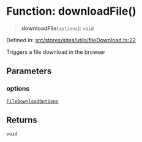 # Function: downloadFile()

> **downloadFile**(`options`): `void`

Defined in: [src/stores/sites/utils/fileDownload.ts:22](https://github.com/Nick2bad4u/Uptime-Watcher/blob/dca5483e793478722cd3e6e125cafcec5fc771f0/src/stores/sites/utils/fileDownload.ts#L22)

Triggers a file download in the browser

## Parameters

### options

[`FileDownloadOptions`](../interfaces/FileDownloadOptions.md)

## Returns

`void`
